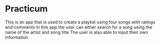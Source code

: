 # Practicum
This is an app that is used to create a playlist using four songs with ratings and comments 
In this app the user can either search for a song using the name of the artist and song title
The user is also able to input their own information

